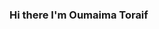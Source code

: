### Hi there I'm Oumaima Toraif

<!--
**oumaimatoraif/oumaimatoraif** is a ✨ _special_ ✨ repository because its `README.md` (this file) appears on your GitHub profile.

I'm a Software Engineer from Morocco. My passion for software lies with dreaming up ideas and making them come true with elegant interfaces.
I Spend most of the time doing voluntary work and new projects .


Here are some ideas to get you started:

- 🔭 I’m currently working on ...
- 🌱 I’m currently learning anything
- 👯 I’m looking to collaborate on ...
- 🤔 I’m looking for help with ...
- 💬 Ask me about ...
- 📫 How to reach me: ...
- 😄 Pronouns: ...
- ⚡ Fun fact: ...

 I love connecting with different people so if you want to say hi, I'll be happy to meet you more! :)


